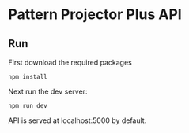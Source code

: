 # Pattern Projector Plus API


## Run
First download the required packages
```
npm install
```
Next run the dev server:

```
npm run dev
```

API is served at localhost:5000 by default.
